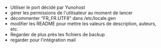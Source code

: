 - Utiliser le port décidé par Yunohost
- gérer les permissions de l'utilisateur au moment de lancer
- décommenter "FR_FR.UTF8" dans /etc/locale.gen
- modifier les README pour mettre les valeurs de description, auteurs, etc.
- Regarder de plus près les fichiers de backup
- regarder pour l'intégration mail

